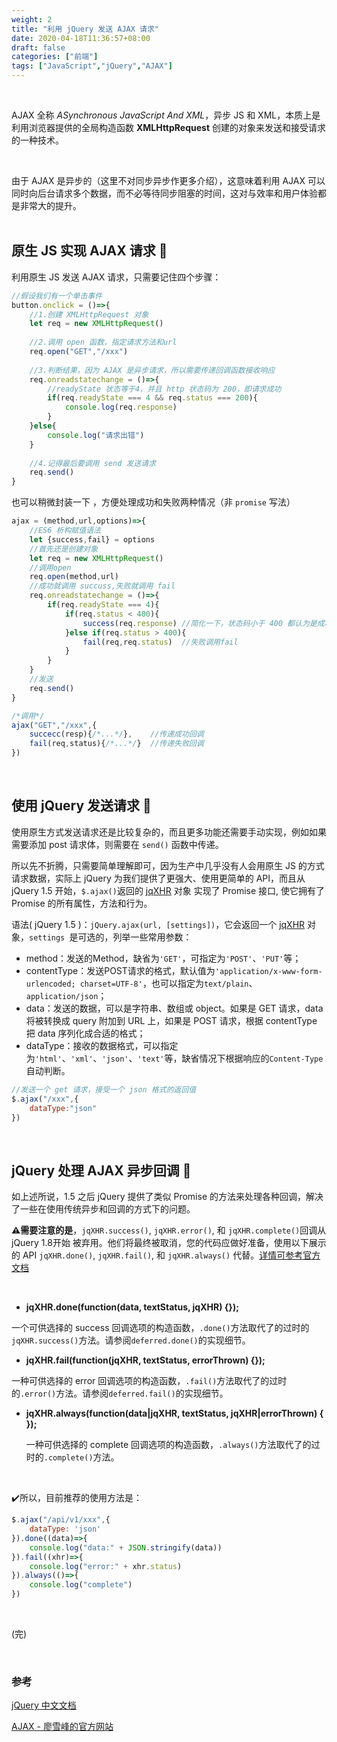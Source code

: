 ```yaml
---
weight: 2
title: "利用 jQuery 发送 AJAX 请求"
date: 2020-04-18T11:36:57+08:00
draft: false
categories: ["前端"]
tags: ["JavaScript","jQuery","AJAX"]
---
```

&nbsp;

AJAX 全称 *ASynchronous JavaScript And XML*，异步 JS 和 XML，本质上是利用浏览器提供的全局构造函数 **XMLHttpRequest** 创建的对象来发送和接受请求的一种技术。

<!--more-->

&nbsp;

由于 AJAX 是异步的（这里不对同步异步作更多介绍），这意味着利用 AJAX 可以同时向后台请求多个数据，而不必等待同步阻塞的时间，这对与效率和用户体验都是非常大的提升。  
&nbsp;

## 原生 JS 实现 AJAX 请求 :wave:
利用原生 JS 发送 AJAX 请求，只需要记住四个步骤：  
```JavaScript
//假设我们有一个单击事件
button.onclick = ()=>{
    //1.创建 XMLHttpRequest 对象
    let req = new XMLHttpRequest()
    
    //2.调用 open 函数，指定请求方法和url
    req.open("GET","/xxx")
    
    //3.判断结果，因为 AJAX 是异步请求，所以需要传递回调函数接收响应
    req.onreadstatechange = ()=>{
        //readyState 状态等于4，并且 http 状态码为 200，即请求成功
        if(req.readyState === 4 && req.status === 200){
            console.log(req.response)
        }
    }else{
        console.log("请求出错")
    }
    
    //4.记得最后要调用 send 发送请求
    req.send()
}
```

也可以稍微封装一下 ，方便处理成功和失败两种情况（非 `promise` 写法）  

```javascript
ajax = (method,url,options)=>{
    //ES6 析构赋值语法
    let {success,fail} = options
    //首先还是创建对象
    let req = new XMLHttpRequest()
    //调用open
    req.open(method,url)
    //成功就调用 succuss,失败就调用 fail
    req.onreadstatechange = ()=>{
        if(req.readyState === 4){
            if(req.status < 400){
                success(req.response) //简化一下，状态码小于 400 都认为是成功，调用seccuss
            }else if(req.status > 400){
                fail(req,req.status)  //失败调用fail
            }
        }
    }
    //发送
    req.send()
}

/*调用*/
ajax("GET","/xxx",{
    succecc(resp){/*...*/},    //传递成功回调
    fail(req,status){/*...*/}  //传递失败回调
})
```

&nbsp;

## 使用 jQuery 发送请求 :dash:

使用原生方式发送请求还是比较复杂的，而且更多功能还需要手动实现，例如如果需要添加 post 请求体，则需要在 `send()` 函数中传递。

所以先不折腾，只需要简单理解即可，因为生产中几乎没有人会用原生 JS 的方式请求数据，实际上 jQuery 为我们提供了更强大、使用更简单的 API，而且从 jQuery 1.5 开始，`$.ajax()`返回的  [jqXHR](https://www.jquery123.com/jQuery.ajax/#jqXHR) 对象 实现了 Promise 接口, 使它拥有了 Promise 的所有属性，方法和行为。  



语法( jQuery 1.5 )：`jQuery.ajax(url, [settings])`，它会返回一个 [jqXHR](https://www.jquery123.com/jQuery.ajax/#jqXHR) 对象，`settings `是可选的，列举一些常用参数：

- method：发送的Method，缺省为`'GET'`，可指定为`'POST'`、`'PUT'`等；
- contentType：发送POST请求的格式，默认值为`'application/x-www-form-urlencoded; charset=UTF-8'`，也可以指定为`text/plain`、`application/json`；
- data：发送的数据，可以是字符串、数组或 object。如果是 GET 请求，data 将被转换成 query 附加到 URL 上，如果是 POST 请求，根据 contentType 把 data 序列化成合适的格式；
- dataType：接收的数据格式，可以指定为`'html'`、`'xml'`、`'json'`、`'text'`等，缺省情况下根据响应的`Content-Type`自动判断。

```javascript
//发送一个 get 请求，接受一个 json 格式的返回值
$.ajax("/xxx",{
    dataType:"json"
})
```

&nbsp;

## jQuery 处理 AJAX 异步回调 :arrows_counterclockwise:

如上述所说，1.5 之后 jQuery 提供了类似 Promise 的方法来处理各种回调，解决了一些在使用传统异步和回调的方式下的问题。

**:warning:需要注意的是**，`jqXHR.success()`, `jqXHR.error()`, 和 `jqXHR.complete()`回调从 jQuery 1.8开始 被弃用。他们将最终被取消，您的代码应做好准备，使用以下展示的 API `jqXHR.done()`, `jqXHR.fail()`, 和 `jqXHR.always()` 代替。[详情可参考官方文档](https://www.jquery123.com/jQuery.ajax/#jqXHR)

&nbsp;

- **jqXHR.done(function(data, textStatus, jqXHR) {});**

一个可供选择的 success 回调选项的构造函数，`.done()`方法取代了的过时的`jqXHR.success()`方法。请参阅`deferred.done()`的实现细节。

- **jqXHR.fail(function(jqXHR, textStatus, errorThrown) {});**

一种可供选择的 error 回调选项的构造函数，`.fail()`方法取代了的过时的`.error()`方法。请参阅`deferred.fail()`的实现细节。

- **jqXHR.always(function(data|jqXHR, textStatus, jqXHR|errorThrown) { });**

  一种可供选择的 complete 回调选项的构造函数，`.always()`方法取代了的过时的`.complete()`方法。

  &nbsp;

:heavy_check_mark:所以，目前推荐的使用方法是：

```javascript
$.ajax("/api/v1/xxx",{
    dataType: 'json'
}).done((data)=>{
    console.log("data:" + JSON.stringify(data))
}).fail((xhr)=>{
    console.log("error:" + xhr.status)
}).always(()=>{
    console.log("complete")
})
```

&nbsp;

(完)

&nbsp;

### 参考

[jQuery 中文文档](https://www.jquery123.com/jQuery.ajax/)

[AJAX - 廖雪峰的官方网站](https://www.liaoxuefeng.com/wiki/1022910821149312/1023023601676640)

